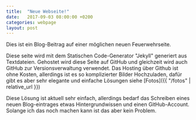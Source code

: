 ```yaml
---
title:  "Neue Webseite!"
date:   2017-09-03 08:00:00 +0200
categories: webpage
layout: post
---
```


Dies ist ein Blog-Beitrag auf einer möglichen neuen Feuerwehrseite.

Diese seite wird mit dem Statischen Code-Generator "Jekyll" generiert aus Textdateien. Gehostet wird diese Seite auf GitHub und gleichzeit wird auch GitHub zur Versionsverwaltung verwendet. Das Hosting über Github ist ohne Kosten, allerdings ist es so komplizierter Bilder Hochzuladen, dafür gibt es aber sehr elegante und einfache Lösungen siehe [Fotos]({{ "/fotos" | relative_url }})

Diese Lösung ist aktuell sehr einfach, allerdings bedarf das Schreiben eines neuen Blog-eintrages etwas Hintergrundwissen und einen GitHub-Account. Solange ich das noch machen kann ist das aber kein Problem.

[jekyll]: https://jekyllrb.com
[GitHub]:   https://github.com
